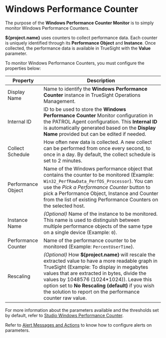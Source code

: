 # Windows Performance Counter

The purpose of the **Windows Performance Counter Monitor** is to simply monitor Windows Performance Counters.

**${project.name}** uses counters to collect performance data. Each counter is uniquely identified through its **Performance Object** and **Instance**. Once collected, the performance data is available in TrueSight with the **Value** parameter.

To monitor Windows Performance Counters, you must configure the properties below:

| Property            | Description                                                                                                                                                                                                                                                                                                                                                     |
| ------------------- | --------------------------------------------------------------------------------------------------------------------------------------------------------------------------------------------------------------------------------------------------------------------------------------------------------------------------------------------------------------- |
| Display Name        | Name to identify the **Windows Performance Counter** instance in TrueSight Operations Management.                                                                                                                                                                                                                                                               |
| Internal ID         | ID to be used to store the **Windows Performance Counter** Monitor configuration in the PATROL Agent configuration. This **Internal ID** is automatically generated based on the **Display Name** provided but can be edited if needed.                                                                                                                         |
| Collect Schedule    | How often new data is collected. A new collect can be performed from once every second, to once in a day. By default, the collect schedule is set to 2 minutes.                                                                                                                                                                                                 |
| Performance Object  | Name of the Windows performance object that contains the counter to be monitored (Example: ```Win32_PerfRawData_PerfOS_Processor```). You can use the *Pick a Performance Counter* button to pick a Performance Object, Instance and Counter from the list of existing Performance Counters on the selected host.                                              |
| Instance Name       | *(Optional)* Name of the instance to be monitored. This name is used to distinguish between multiple performance objects of the same type on a single device (Example: ```0```).                                                                                                                                                                                |
| Performance Counter | Name of the performance counter to be monitored (Example: ```PercentUserTime```).                                                                                                                                                                                                                                                                               |
| Rescaling           | *(Optional)*  How **${project.name}** will rescale the extracted value to have a more readable graph in TrueSight (Example: To display in megabytes values that are extracted in bytes, divide the values by 1048576 (1024*1024)). Leave this option set to **No Rescaling (default)** if you wish the solution to report on the performance counter raw value. |

For more information about the parameters available and the thresholds set by default, refer to [Studio Windows Performance Counter](../X_WINPERF.html).

Refer to [Alert Messages and Actions](../alerts.html) to know how to configure alerts on parameters.
